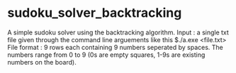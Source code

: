 # sudoku_solver_backtracking
A simple sudoku solver using the backtracking algorithm.
Input : a single txt file given through the command line arguements like this $./a.exe <file.txt>
File format :
9 rows each containing 9 numbers seperated by spaces. The numbers range from 0 to 9 (0s are empty squares, 1-9s are existing numbers on the board).
